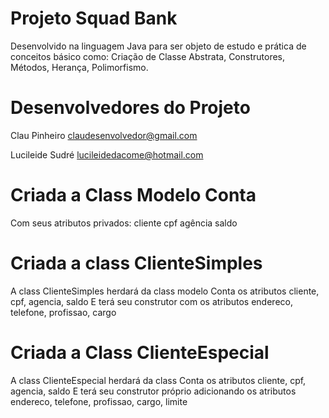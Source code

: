 # Projeto Squad Bank

Desenvolvido na linguagem Java para ser objeto de estudo e prática de conceitos básico como: Criação de Classe Abstrata, Construtores, Métodos, Herança, Polimorfismo.

# Desenvolvedores do Projeto

Clau Pinheiro
claudesenvolvedor@gmail.com

Lucileide Sudré
lucileidedacome@hotmail.com

# Criada a Class Modelo Conta
Com seus atributos privados:
cliente
cpf
agência
saldo

# Criada a class ClienteSimples

A class ClienteSimples herdará da class modelo Conta os atributos cliente, cpf, agencia, saldo
E terá seu construtor com os atributos endereco, telefone, profissao, cargo

# Criada a Class ClienteEspecial

A class ClienteEspecial herdará da class Conta os atributos cliente, cpf, agencia, saldo
E terá seu construtor próprio adicionando os atributos endereco, telefone, profissao, cargo, limite